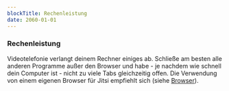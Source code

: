 ```yaml
---
blockTitle: Rechenleistung
date: 2060-01-01
---
```

### Rechenleistung

Videotelefonie verlangt deinem Rechner einiges ab. Schließe am besten alle anderen Programme außer den Browser und habe - je nachdem wie schnell dein Computer ist - nicht zu viele Tabs gleichzeitig offen. Die Verwendung von einem eigenen Browser für Jitsi empfiehlt sich (siehe [Browser](#block-browser)).
